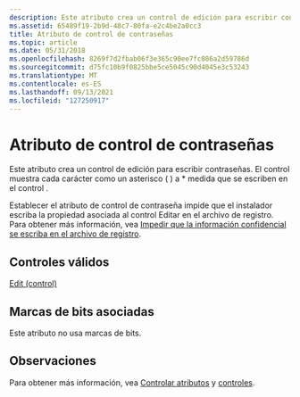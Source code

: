 ```yaml
---
description: Este atributo crea un control de edición para escribir contraseñas. El control muestra cada carácter como un asterisco ( ) a \* medida que se escriben en el control .
ms.assetid: 65489f19-2b9d-48c7-80fa-e2c4be2a0cc3
title: Atributo de control de contraseñas
ms.topic: article
ms.date: 05/31/2018
ms.openlocfilehash: 8269f7d2fbab06f3e365c90ee7fc086a2d59786d
ms.sourcegitcommit: d75fc10b9f0825bbe5ce5045c90d4045e3c53243
ms.translationtype: MT
ms.contentlocale: es-ES
ms.lasthandoff: 09/13/2021
ms.locfileid: "127250917"
---
```

# <a name="password-control-attribute"></a>Atributo de control de contraseñas

Este atributo crea un control de edición para escribir contraseñas. El control muestra cada carácter como un asterisco ( ) a \* medida que se escriben en el control .

Establecer el atributo de control de contraseña impide que el instalador escriba la propiedad asociada al control Editar en el archivo de registro. Para obtener más información, vea [Impedir que la información confidencial se escriba en el archivo de registro](preventing-confidential-information-from-being-written-into-the-log-file.md).

## <a name="valid-controls"></a>Controles válidos

[Edit (control)](edit-control.md)

## <a name="associated-bit-flags"></a>Marcas de bits asociadas

Este atributo no usa marcas de bits.

## <a name="remarks"></a>Observaciones

Para obtener más información, vea [Controlar atributos](control-attributes.md) y [controles](controls.md).

 

 



